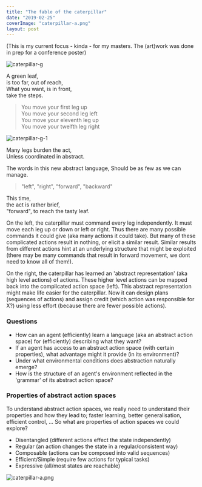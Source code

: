 ```yaml
---
title: "The fable of the caterpillar"
date: "2019-02-25"
coverImage: "caterpillar-a.png"
layout: post
---
```


(This is my current focus - kinda - for my masters. The (art)work was done in prep for a conference poster)

![caterpillar-g]({{site.baseurl}}/images/caterpillar-g.png)

A green leaf, <br>
is too far, out of reach, <br>
What you want, is in front, <br>
take the steps.

> You move your first leg up<br>
You move your second leg left<br>
You move your eleventh leg up<br>
You move your twelfth leg right

![caterpillar-g-1]({{site.baseurl}}/images/move-g-1.png)

Many legs burden the act, <br>
Unless coordinated in abstract.

The words in this new abstract language, Should be as few as we can manage.

> "left", "right", "forward", "backward"

This time, <br>
the act is rather brief, <br>
"forward", to reach the tasty leaf.

On the left, the caterpillar must command every leg independently. It must move each leg up or down or left or right. Thus there are many possible commands it could give (aka many actions it could take). But many of these complicated actions result in nothing, or elicit a similar result. Similar results from different actions hint at an underlying structure that might be exploited (there may be many commands that result in forward movement, we dont need to know all of them!).

On the right, the caterpillar has learned an 'abstract representation' (aka high level actions) of actions. These higher level actions can be mapped back into the complicated action space (left). This abstract representation might make life easier for the caterpillar. Now it can design plans (sequences of actions) and assign credit (which action was responsible for X?) using less effort (because there are fewer possible actions).

### Questions

- How can an agent (efficiently) learn a language (aka an abstract action space) for (efficiently) describing what they want?
- If an agent has access to an abstract action space (with certain properties), what advantage might it provide (in its environment)?
- Under what environmental conditions does abstraction naturally emerge?
- How is the structure of an agent's environment reflected in the 'grammar' of its abstract action space?

### Properties of abstract action spaces

To understand abstract action spaces, we really need to understand their properties and how they lead to; faster learning, better generalisation, efficient control, ... So what are properties of action spaces we could explore?

- Disentangled (different actions effect the state independently)
- Regular (an action changes the state in a regular/consistent way)
- Composable (actions can be composed into valid sequences)
- Efficient/Simple (require few actions for typical tasks)
- Expressive (all/most states are reachable)

![caterpillar-a.png]({{site.baseurl}}/images/caterpillar-a.png)
